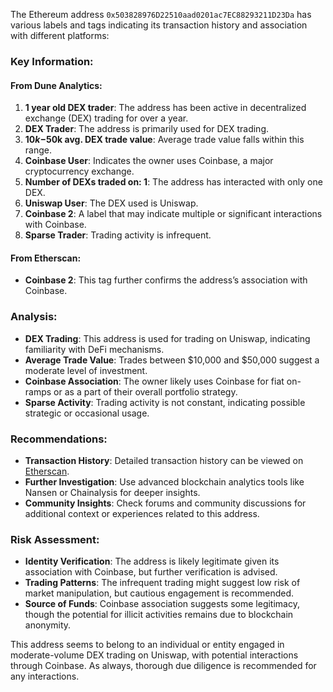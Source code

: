 The Ethereum address `0x503828976D22510aad0201ac7EC88293211D23Da` has various labels and tags indicating its transaction history and association with different platforms:

### Key Information:

#### From Dune Analytics:
1. **1 year old DEX trader**: The address has been active in decentralized exchange (DEX) trading for over a year.
2. **DEX Trader**: The address is primarily used for DEX trading.
3. **$10k-$50k avg. DEX trade value**: Average trade value falls within this range.
4. **Coinbase User**: Indicates the owner uses Coinbase, a major cryptocurrency exchange.
5. **Number of DEXs traded on: 1**: The address has interacted with only one DEX.
6. **Uniswap User**: The DEX used is Uniswap.
7. **Coinbase 2**: A label that may indicate multiple or significant interactions with Coinbase.
8. **Sparse Trader**: Trading activity is infrequent.

#### From Etherscan:
- **Coinbase 2**: This tag further confirms the address’s association with Coinbase.

### Analysis:
- **DEX Trading**: This address is used for trading on Uniswap, indicating familiarity with DeFi mechanisms.
- **Average Trade Value**: Trades between $10,000 and $50,000 suggest a moderate level of investment.
- **Coinbase Association**: The owner likely uses Coinbase for fiat on-ramps or as a part of their overall portfolio strategy.
- **Sparse Activity**: Trading activity is not constant, indicating possible strategic or occasional usage.

### Recommendations:
- **Transaction History**: Detailed transaction history can be viewed on [Etherscan](https://etherscan.io/address/0x503828976D22510aad0201ac7EC88293211D23Da).
- **Further Investigation**: Use advanced blockchain analytics tools like Nansen or Chainalysis for deeper insights.
- **Community Insights**: Check forums and community discussions for additional context or experiences related to this address.

### Risk Assessment:
- **Identity Verification**: The address is likely legitimate given its association with Coinbase, but further verification is advised.
- **Trading Patterns**: The infrequent trading might suggest low risk of market manipulation, but cautious engagement is recommended.
- **Source of Funds**: Coinbase association suggests some legitimacy, though the potential for illicit activities remains due to blockchain anonymity.

This address seems to belong to an individual or entity engaged in moderate-volume DEX trading on Uniswap, with potential interactions through Coinbase. As always, thorough due diligence is recommended for any interactions.
